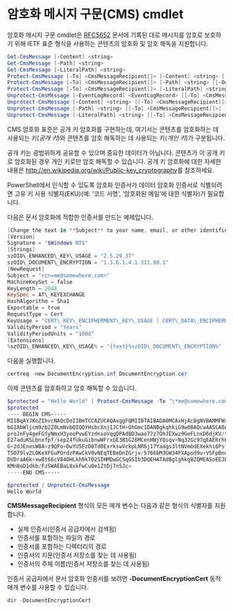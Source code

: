 # <a name="cryptographic-message-syntax-cms-cmdlets"></a>암호화 메시지 구문(CMS) cmdlet

암호화 메시지 구문 cmdlet은 [RFC5652](http://tools.ietf.org/html/rfc5652) 문서에 기록된 대로 메시지를 암호로 보호하기 위해 IETF 표준 형식을 사용하는 콘텐츠의 암호화 및 암호 해독을 지원합니다.

```powershell
Get-CmsMessage [-Content] <string>
Get-CmsMessage [-Path] <string>
Get-CmsMessage [-LiteralPath] <string>
Protect-CmsMessage [-To] <CmsMessageRecipient[]> [-Content] <string> [[-OutFile] <string>]
Protect-CmsMessage [-To] <CmsMessageRecipient[]> [-Path] <string> [[-OutFile] <string>]
Protect-CmsMessage [-To] <CmsMessageRecipient[]> [-LiteralPath] <string> [[-OutFile] <string>]
Unprotect-CmsMessage [-EventLogRecord] <EventLogRecord> [[-To] <CmsMessageRecipient[]>] [-IncludeContext]
Unprotect-CmsMessage [-Content] <string> [[-To] <CmsMessageRecipient[]>] [-IncludeContext]
Unprotect-CmsMessage [-Path] <string> [[-To] <CmsMessageRecipient[]>] [-IncludeContext]
Unprotect-CmsMessage [-LiteralPath] <string> [[-To] <CmsMessageRecipient[]>] [-IncludeContext]
```

CMS 암호화 표준은 공개 키 암호화를 구현하는데, 여기서는 콘텐츠를 암호화하는 데 사용되는 키(*공개 키*)와 콘텐츠를 암호 해독하는 데 사용되는 키(*개인 키*)가 구분됩니다.

공개 키는 광범위하게 공유할 수 있으며 중요한 데이터가 아닙니다. 콘텐츠가 이 공개 키로 암호화된 경우 개인 키로만 암호 해독할 수 있습니다. 공개 키 암호화에 대한 자세한 내용은 <http://en.wikipedia.org/wiki/Public-key_cryptography>를 참조하세요.

PowerShell에서 인식할 수 있도록 암호화 인증서가 데이터 암호화 인증서로 식별되려면 고유 키 사용 식별자(EKU)(예: ‘코드 서명', ‘암호화된 메일’에 대한 식별자)가 필요합니다.

다음은 문서 암호화에 적합한 인증서를 만드는 예제입니다.

```powershell
(Change the text in **Subject** to your name, email, or other identifier), and put in a file (i.e.: DocumentEncryption.inf):
[Version]
Signature = "$Windows NT$"
[Strings]
szOID\_ENHANCED\_KEY\_USAGE = "2.5.29.37"
szOID\_DOCUMENT\_ENCRYPTION = "1.3.6.1.4.1.311.80.1"
[NewRequest]
Subject = "<cn=me@somewhere.com>"
MachineKeySet = false
KeyLength = 2048
KeySpec = AT\_KEYEXCHANGE
HashAlgorithm = Sha1
Exportable = true
RequestType = Cert
KeyUsage = "CERT\_KEY\_ENCIPHERMENT\_KEY\_USAGE | CERT\_DATA\_ENCIPHERMENT\_KEY\_USAGE"
ValidityPeriod = "Years"
ValidityPeriodUnits = "1000"
[Extensions]
%szOID\_ENHANCED\_KEY\_USAGE% = "{text}%szOID\_DOCUMENT\_ENCRYPTION%"
```

다음을 실행합니다.
```powershell
certreq -new DocumentEncryption.inf DocumentEncryption.cer
```

이제 콘텐츠를 암호화하고 암호 해독할 수 있습니다.

```powershell
$protected = "Hello World" | Protect-CmsMessage -To "\*me@somewhere.com\*[](mailto:*leeholm@microsoft.com*)"
$protected
-----BEGIN CMS-----
MIIBqAYJKoZIhvcNAQcDoIIBmTCCAZUCAQAxggFQMIIBTAIBADA0MCAxHjAcBgNVBAMMFWxlZWhv
bG1AbWljcm9zb2Z0LmNvbQIQQYHsbcXnjIJCtH+OhGmc1DANBgkqhkiG9w0BAQcwAASCAQAnkFHM
proJnFy4geFGfyNmxH3yeoPvwEYzdnsoVqqDPAd8D3wao77z7OhJEXwz9GeFLnxD6djKV/tF4PxR
E27aduKSLbnxfpf/sepZ4fUkuGibnwWFrxGE3B1G26MCenHWjYQiqv+Nq32Gc97qEAERrhLv6S4R
G+2dJEnesW8A+z9QPo+DwYU5FzD0Td0ExrkswVckpLNR6j17Yaags3ltNVmbdEXekhi6Psf2MLMP
TSO79lv2L0KeXFGuPOrdzPAwCkV0vNEqTEBeDnZGrjv/5766bM3GW34FXApod9u+VSFpBnqVOCBA
DVDraA6k+xwBt66cV84OHLkh0kT02SIHMDwGCSqGSIb3DQEHATAdBglghkgBZQMEASoEEJbJaiRl
KMnBoD1dkb/FzSWAEBaL8xkFwCu0e1ZtDj7nSJc=
-----END CMS-----

$protected | Unprotect-CmsMessage
Hello World
```

**CMSMessageRecipient** 형식의 모든 매개 변수는 다음과 같은 형식의 식별자를 지원합니다.
- 실제 인증서(인증서 공급자에서 검색됨)
- 인증서를 포함하는 파일의 경로
- 인증서를 포함하는 디렉터리의 경로
- 인증서의 지문(인증서 저장소를 찾는 데 사용됨)
- 인증서의 주체 이름(인증서 저장소를 찾는 데 사용됨)

인증서 공급자에서 문서 암호화 인증서를 보려면 **-DocumentEncryptionCert** 동적 매개 변수를 사용할 수 있습니다.

```powershell
dir -DocumentEncryptionCert
```
